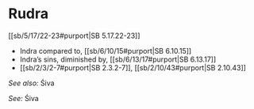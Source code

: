 # Rudra

[[sb/5/17/22-23#purport|SB 5.17.22-23]]

* Indra compared to, [[sb/6/10/15#purport|SB 6.10.15]]
* Indra’s sins, diminished by, [[sb/6/13/17#purport|SB 6.13.17]]
*  [[sb/2/3/2-7#purport|SB 2.3.2-7]], [[sb/2/10/43#purport|SB 2.10.43]]

*See also:* Śiva

*See:* Śiva

